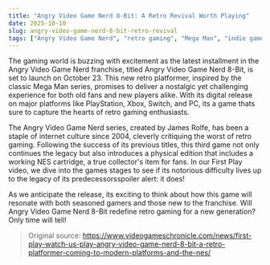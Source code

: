 ```yaml
---
title: "Angry Video Game Nerd 8-Bit: A Retro Revival Worth Playing"
date: 2025-10-10
slug: angry-video-game-nerd-8-bit-retro-revival
tags: ["Angry Video Game Nerd", "retro gaming", "Mega Man", "indie games"]
---
```


The gaming world is buzzing with excitement as the latest installment in the Angry Video Game Nerd franchise, titled Angry Video Game Nerd 8-Bit, is set to launch on October 23. This new retro platformer, inspired by the classic Mega Man series, promises to deliver a nostalgic yet challenging experience for both old fans and new players alike. With its digital release on major platforms like PlayStation, Xbox, Switch, and PC, its a game thats sure to capture the hearts of retro gaming enthusiasts.

The Angry Video Game Nerd series, created by James Rolfe, has been a staple of internet culture since 2004, cleverly critiquing the worst of retro gaming. Following the success of its previous titles, this third game not only continues the legacy but also introduces a physical edition that includes a working NES cartridge, a true collector's item for fans. In our First Play video, we dive into the games stages to see if its notorious difficulty lives up to the legacy of its predecessorsspoiler alert: it does!

As we anticipate the release, its exciting to think about how this game will resonate with both seasoned gamers and those new to the franchise. Will Angry Video Game Nerd 8-Bit redefine retro gaming for a new generation? Only time will tell!
> Original source: https://www.videogameschronicle.com/news/first-play-watch-us-play-angry-video-game-nerd-8-bit-a-retro-platformer-coming-to-modern-platforms-and-the-nes/
